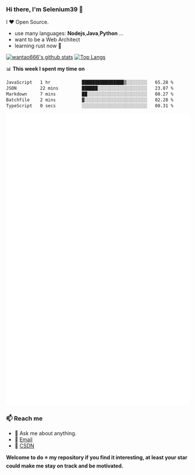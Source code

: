 ### Hi there, I'm Selenium39 👋

<!--
**wantao666/wantao666** is a ✨ _special_ ✨ repository because its `README.md` (this file) appears on your GitHub profile.

Here are some ideas to get you started:

- 🔭 I’m currently working on ...
- 🌱 I’m currently learning ...
- 👯 I’m looking to collaborate on ...
- 🤔 I’m looking for help with ...
- 💬 Ask me about ...
- 📫 How to reach me: ...
- 😄 Pronouns: ...
- ⚡ Fun fact: ...
-->

I ❤ Open Source.

* use many languages: **Nodejs**,**Java**,**Python** ...
* want to be a Web Architect
* learning rust now 🦀

[![wantao666's github stats](https://github-readme-stats.vercel.app/api?username=Selenium39&count_private=true&show_icons=true&line_height=40)](https://github.com/anuraghazra/github-readme-stats)
[![Top Langs](https://github-readme-stats.vercel.app/api/top-langs/?username=Selenium39&count_private=true&line_height=40)](https://github.com/anuraghazra/github-readme-stats)

📊 **This week I spent my time on**
<!--START_SECTION:waka-->

```text
JavaScript   1 hr            ████████████████▒░░░░░░░░   65.28 %
JSON         22 mins         ██████░░░░░░░░░░░░░░░░░░░   23.87 %
Markdown     7 mins          ██░░░░░░░░░░░░░░░░░░░░░░░   08.27 %
Batchfile    2 mins          ▓░░░░░░░░░░░░░░░░░░░░░░░░   02.28 %
TypeScript   0 secs          ░░░░░░░░░░░░░░░░░░░░░░░░░   00.31 %
```

<!--END_SECTION:waka-->

![card](https://github.com/Selenium39/netease-cloud-music-card/blob/main/card.svg)

### 📫 Reach me 

- 💬 Ask me about anything.
- 📧 <a href="mailto:896585122@qq.com">Email</a>
- 📖 <a href = "https://blog.csdn.net/qq_45453266">CSDN</a>

**Welcome to do ⭐ my repository if you find it interesting, at least your star could make me stay on track and be motivated.**
